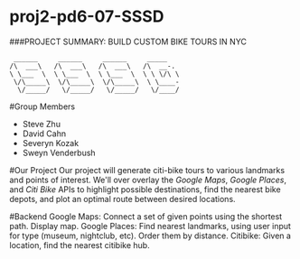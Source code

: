 proj2-pd6-07-SSSD
=================

###PROJECT SUMMARY: BUILD CUSTOM BIKE TOURS IN NYC 

	 ______     ______     ______     _____    
	/\  ___\   /\  ___\   /\  ___\   /\  __-.  
	\ \___  \  \ \___  \  \ \___  \  \ \ \/\ \ 
	 \/\_____\  \/\_____\  \/\_____\  \ \____- 
	  \/_____/   \/_____/   \/_____/   \/____/ 
                                           
#Group Members
  * Steve Zhu
  * David Cahn
  * Severyn Kozak
  * Sweyn Venderbush
 
#Our Project
Our project will generate citi-bike tours to various landmarks and
points of interest. We'll over overlay the *Google Maps*, *Google Places*, and 
*Citi Bike* APIs to highlight possible destinations, find the nearest bike
depots, and plot an optimal route between desired locations.

#Backend
Google Maps: Connect a set of given points using the shortest path. Display map.
Google Places: Find nearest landmarks, using user input for type (museum, nightclub, etc). Order them by distance. 
Citibike: Given a location, find the nearest citibike hub.
